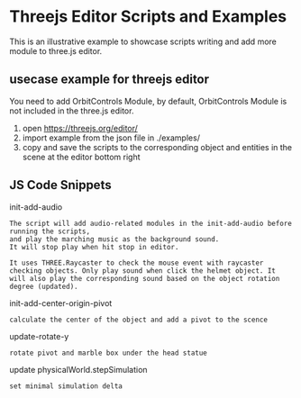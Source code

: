 # Threejs Editor Scripts and Examples

This is an illustrative example to showcase scripts writing and add more module
to three.js editor.

## usecase example for threejs editor

You need to add OrbitControls Module, by default, OrbitControls Module is not included in the three.js editor.

1. open https://threejs.org/editor/
2. import example from the json file in ./examples/ 
3. copy and save the scripts to the corresponding object and entities in the scene at the editor bottom right

## JS Code Snippets

init-add-audio
```
The script will add audio-related modules in the init-add-audio before running the scripts,
and play the marching music as the background sound.
It will stop play when hit stop in editor.
```

```
It uses THREE.Raycaster to check the mouse event with raycaster checking objects. Only play sound when click the helmet object. It will also play the corresponding sound based on the object rotation degree (updated).
```

init-add-center-origin-pivot
```
calculate the center of the object and add a pivot to the scence
```

update-rotate-y
```
rotate pivot and marble box under the head statue
```

update physicalWorld.stepSimulation 
```
set minimal simulation delta
```

